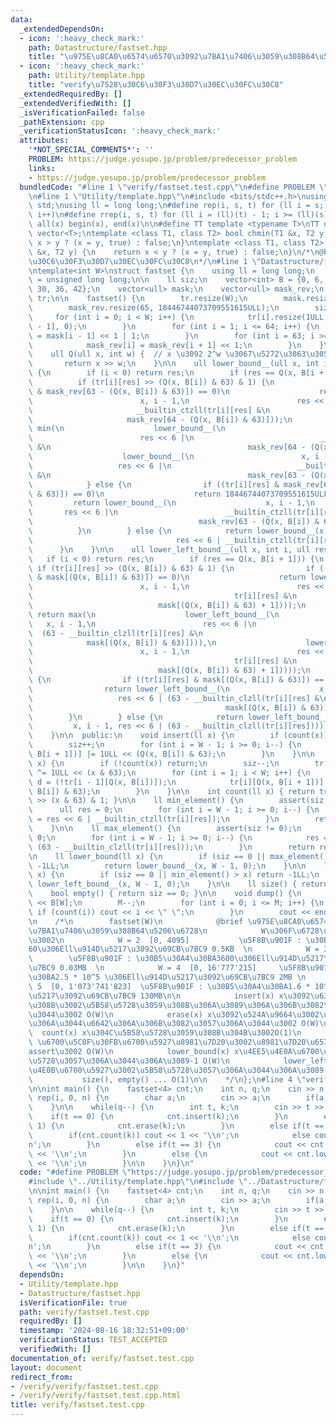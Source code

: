 ```yaml
---
data:
  _extendedDependsOn:
  - icon: ':heavy_check_mark:'
    path: Datastructure/fastset.hpp
    title: "\u975E\u8CA0\u6574\u6570\u3092\u7BA1\u7406\u3059\u308B64\u5206\u6728"
  - icon: ':heavy_check_mark:'
    path: Utility/template.hpp
    title: "verify\u7528\u30C6\u30F3\u30D7\u30EC\u30FC\u30C8"
  _extendedRequiredBy: []
  _extendedVerifiedWith: []
  _isVerificationFailed: false
  _pathExtension: cpp
  _verificationStatusIcon: ':heavy_check_mark:'
  attributes:
    '*NOT_SPECIAL_COMMENTS*': ''
    PROBLEM: https://judge.yosupo.jp/problem/predecessor_problem
    links:
    - https://judge.yosupo.jp/problem/predecessor_problem
  bundledCode: "#line 1 \"verify/fastset.test.cpp\"\n#define PROBLEM \"https://judge.yosupo.jp/problem/predecessor_problem\"\
    \n#line 1 \"Utility/template.hpp\"\n#include <bits/stdc++.h>\nusing namespace\
    \ std;\nusing ll = long long;\n#define rep(i, s, t) for (ll i = s; i < (ll)(t);\
    \ i++)\n#define rrep(i, s, t) for (ll i = (ll)(t) - 1; i >= (ll)(s); i--)\n#define\
    \ all(x) begin(x), end(x)\n\n#define TT template <typename T>\nTT using vec =\
    \ vector<T>;\ntemplate <class T1, class T2> bool chmin(T1 &x, T2 y) {\n    return\
    \ x > y ? (x = y, true) : false;\n}\ntemplate <class T1, class T2> bool chmax(T1\
    \ &x, T2 y) {\n    return x < y ? (x = y, true) : false;\n}\n/*\n@brief verify\u7528\
    \u30C6\u30F3\u30D7\u30EC\u30FC\u30C8\n*/\n#line 1 \"Datastructure/fastset.hpp\"\
    \ntemplate<int W>\nstruct fastset {\n    using ll = long long;\n    using ull\
    \ = unsigned long long;\n\n    ll siz;\n    vector<int> B = {0, 6, 12, 18, 24,\
    \ 30, 36, 42};\n    vector<ull> mask;\n    vector<ull> mask_rev;\n    vector<vector<ull>>\
    \ tr;\n\n    fastset() {\n        tr.resize(W);\n        mask.resize(65, 0);\n\
    \        mask_rev.resize(65, 18446744073709551615ULL);\n        siz = 0;\n   \
    \     for (int i = 0; i < W; i++) {\n            tr[i].resize(1ULL << B[W - i\
    \ - 1], 0);\n        }\n        for (int i = 1; i <= 64; i++) {\n            mask[i]\
    \ = mask[i - 1] << 1 | 1;\n        }\n        for (int i = 63; i >= 0; i--) {\n\
    \            mask_rev[i] = mask_rev[i + 1] << 1;\n        }\n    }\n\n  private:\n\
    \    ull Q(ull x, int w) {  // x \u3092 2^w \u3067\u5272\u3063\u305F\u5546\n \
    \       return x >> w;\n    }\n\n    ull lower_bound__(ull x, int i, ull res)\
    \ {\n        if (i < 0) return res;\n        if (res == Q(x, B[i + 1])) {\n  \
    \          if (tr[i][res] >> (Q(x, B[i]) & 63) & 1) {\n                if ((tr[i][res]\
    \ & mask_rev[63 - (Q(x, B[i]) & 63)]) == 0)\n                    return lower_bound__(\n\
    \                        x, i - 1,\n                        res << 6 |\n     \
    \                       __builtin_ctzll(tr[i][res] &\n                       \
    \                     mask_rev[64 - (Q(x, B[i]) & 63)]));\n                return\
    \ min(\n                    lower_bound__(\n                        x, i - 1,\n\
    \                        res << 6 |\n                            __builtin_ctzll(tr[i][res]\
    \ &\n                                            mask_rev[64 - (Q(x, B[i]) & 63)])),\n\
    \                    lower_bound__(\n                        x, i - 1,\n     \
    \                   res << 6 |\n                            __builtin_ctzll(tr[i][res]\
    \ &\n                                            mask_rev[63 - (Q(x, B[i]) & 63)])));\n\
    \            } else {\n                if ((tr[i][res] & mask_rev[63 - (Q(x, B[i])\
    \ & 63)]) == 0)\n                    return 18446744073709551615ULL;\n       \
    \         return lower_bound__(\n                    x, i - 1,\n             \
    \       res << 6 |\n                        __builtin_ctzll(tr[i][res] &\n   \
    \                                     mask_rev[63 - (Q(x, B[i]) & 63)]));\n  \
    \          }\n        } else {\n            return lower_bound__(x, i - 1,\n \
    \                                res << 6 | __builtin_ctzll(tr[i][res]));\n  \
    \      }\n    }\n\n    ull lower_left_bound__(ull x, int i, ull res) {\n     \
    \   if (i < 0) return res;\n        if (res == Q(x, B[i + 1])) {\n           \
    \ if (tr[i][res] >> (Q(x, B[i]) & 63) & 1) {\n                if ((tr[i][res]\
    \ & mask[(Q(x, B[i]) & 63)]) == 0)\n                    return lower_left_bound__(\n\
    \                        x, i - 1,\n                        res << 6 | (63 - __builtin_clzll(\n\
    \                                             tr[i][res] &\n                 \
    \                            mask[(Q(x, B[i]) & 63) + 1])));\n               \
    \ return max(\n                    lower_left_bound__(\n                     \
    \   x, i - 1,\n                        res << 6 |\n                          \
    \  (63 - __builtin_clzll(tr[i][res] &\n                                      \
    \            mask[(Q(x, B[i]) & 63)]))),\n                    lower_left_bound__(\n\
    \                        x, i - 1,\n                        res << 6 | (63 - __builtin_clzll(\n\
    \                                             tr[i][res] &\n                 \
    \                            mask[(Q(x, B[i]) & 63) + 1]))));\n            } else\
    \ {\n                if ((tr[i][res] & mask[(Q(x, B[i]) & 63)]) == 0) return 0ULL;\n\
    \                return lower_left_bound__(\n                    x, i - 1,\n \
    \                   res << 6 | (63 - __builtin_clzll(tr[i][res] &\n          \
    \                                           mask[(Q(x, B[i]) & 63)])));\n    \
    \        }\n        } else {\n            return lower_left_bound__(\n       \
    \         x, i - 1, res << 6 | (63 - __builtin_clzll(tr[i][res])));\n        }\n\
    \    }\n\n  public:\n    void insert(ll x) {\n        if (count(x)) return;\n\
    \        siz++;\n        for (int i = W - 1; i >= 0; i--) {\n            tr[i][Q(x,\
    \ B[i + 1])] |= 1ULL << (Q(x, B[i]) & 63);\n        }\n    }\n\n    void erase(ll\
    \ x) {\n        if (!count(x)) return;\n        siz--;\n        tr[0][Q(x, 6)]\
    \ ^= 1ULL << (x & 63);\n        for (int i = 1; i < W; i++) {\n            ull\
    \ d = (!tr[i - 1][Q(x, B[i])]);\n            tr[i][Q(x, B[i + 1])] ^= d << (Q(x,\
    \ B[i]) & 63);\n        }\n    }\n\n    int count(ll x) { return tr[0][Q(x, 6)]\
    \ >> (x & 63) & 1; }\n\n    ll min_element() {\n        assert(siz != 0);\n  \
    \      ull res = 0;\n        for (int i = W - 1; i >= 0; i--) {\n            res\
    \ = res << 6 | __builtin_ctzll(tr[i][res]);\n        }\n        return res;\n\
    \    }\n\n    ll max_element() {\n        assert(siz != 0);\n        ull res =\
    \ 0;\n        for (int i = W - 1; i >= 0; i--) {\n            res = res << 6 |\
    \ (63 - __builtin_clzll(tr[i][res]));\n        }\n        return res;\n    }\n\
    \n    ll lower_bound(ll x) {\n        if (siz == 0 || max_element() < x) return\
    \ -1LL;\n        return lower_bound__(x, W - 1, 0);\n    }\n\n    ll lower_left_bound(ll\
    \ x) {\n        if (siz == 0 || min_element() > x) return -1LL;\n        return\
    \ lower_left_bound__(x, W - 1, 0);\n    }\n\n    ll size() { return siz; }\n\n\
    \    bool empty() { return siz == 0; }\n\n    void dump() {\n        ll M = 1LL\
    \ << B[W];\n        M--;\n        for (int i = 0; i <= M; i++) {\n           \
    \ if (count(i)) cout << i << \" \";\n        }\n        cout << endl;\n    }\n\
    \n    /*\n        fastset(W)\n            @brief \u975E\u8CA0\u6574\u6570\u3092\
    \u7BA1\u7406\u3059\u308B64\u5206\u6728\n            W\u306F\u6728\u306E\u9AD8\u3055\
    \u3002\n            W = 2  [0, 4095]           \u5F8B\u901F : \u30B5\u30A4\u30BA\
    60\u306Ell\u914D\u5217\u3092\u69CB\u7BC9 0.5KB  \n            W = 3  [0, 262'143]\
    \        \u5F8B\u901F : \u30B5\u30A4\u30BA3600\u306Ell\u914D\u5217\u3092\u69CB\
    \u7BC9 0.03MB  \n            W = 4  [0, 16'777'215]     \u5F8B\u901F : \u30B5\u30A4\
    \u30BA2.5 * 10^5 \u306Ell\u914D\u5217\u3092\u69CB\u7BC9 2MB \n            W =\
    \ 5  [0, 1'073'741'823]  \u5F8B\u901F : \u30B5\u30A4\u30BA1.6 * 10^7 \u306Ell\u914D\
    \u5217\u3092\u69CB\u7BC9 130MB\n\n            insert(x) x\u3092\u633F\u5165\u3059\
    \u308B\u3002\u5B58\u5728\u3059\u308B\u306A\u3089\u306A\u306B\u3082\u3057\u306A\
    \u3044\u3002 O(W)\n            erase(x) x\u3092\u524A\u9664\u3002\u5B58\u5728\u3057\
    \u306A\u3044\u6642\u306A\u306B\u3082\u3057\u306A\u3044\u3002 O(W)\n          \
    \  count(x) x\u304C\u5B58\u5728\u3059\u308B\u304B\u3002O(1)\n            min_element()/max_element()\
    \ \u6700\u5C0F\u30FB\u6700\u5927\u8981\u7D20\u3002\u8981\u7D20\u65700\u306A\u3089\
    assert\u3002 O(W)\n            lower_bound(x) x\u4EE5\u4E0A\u6700\u5C0F\u3002\u5B58\
    \u5728\u3057\u306A\u3044\u306A\u3089-1 O(W)\n            lower_left_bound(x) x\u4EE5\
    \u4E0B\u6700\u5927\u3002\u5B58\u5728\u3057\u306A\u3044\u306A\u3089-1. O(W)\n \
    \           size(), empty() ... O(1)\n\n    */\n};\n#line 4 \"verify/fastset.test.cpp\"\
    \n\nint main() {\n    fastset<4> cnt;\n    int n, q;\n    cin >> n >> q;\n   \
    \ rep(i, 0, n) {\n        char a;\n        cin >> a;\n        if(a == '1') cnt.insert(i);\n\
    \    }\n\n    while(q--) {\n        int t, k;\n        cin >> t >> k;\n\n    \
    \    if(t == 0) {\n            cnt.insert(k);\n        }\n        else if(t ==\
    \ 1) {\n            cnt.erase(k);\n        }\n        else if(t == 2) {\n    \
    \        if(cnt.count(k)) cout << 1 << '\\n';\n            else cout << 0 << '\\\
    n';\n        }\n        else if(t == 3) {\n            cout << cnt.lower_bound(k)\
    \ << '\\n';\n        }\n        else {\n            cout << cnt.lower_left_bound(k)\
    \ << '\\n';\n        }\n\n    }\n}\n"
  code: "#define PROBLEM \"https://judge.yosupo.jp/problem/predecessor_problem\"\n\
    #include \"../Utility/template.hpp\"\n#include \"../Datastructure/fastset.hpp\"\
    \n\nint main() {\n    fastset<4> cnt;\n    int n, q;\n    cin >> n >> q;\n   \
    \ rep(i, 0, n) {\n        char a;\n        cin >> a;\n        if(a == '1') cnt.insert(i);\n\
    \    }\n\n    while(q--) {\n        int t, k;\n        cin >> t >> k;\n\n    \
    \    if(t == 0) {\n            cnt.insert(k);\n        }\n        else if(t ==\
    \ 1) {\n            cnt.erase(k);\n        }\n        else if(t == 2) {\n    \
    \        if(cnt.count(k)) cout << 1 << '\\n';\n            else cout << 0 << '\\\
    n';\n        }\n        else if(t == 3) {\n            cout << cnt.lower_bound(k)\
    \ << '\\n';\n        }\n        else {\n            cout << cnt.lower_left_bound(k)\
    \ << '\\n';\n        }\n\n    }\n}"
  dependsOn:
  - Utility/template.hpp
  - Datastructure/fastset.hpp
  isVerificationFile: true
  path: verify/fastset.test.cpp
  requiredBy: []
  timestamp: '2024-08-16 18:32:51+09:00'
  verificationStatus: TEST_ACCEPTED
  verifiedWith: []
documentation_of: verify/fastset.test.cpp
layout: document
redirect_from:
- /verify/verify/fastset.test.cpp
- /verify/verify/fastset.test.cpp.html
title: verify/fastset.test.cpp
---
```

